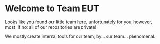 # Welcome to Team EUT
Looks like you found our little team here, unfortunately for you, however, most, if not all of our repositories are private!

We mostly create internal tools for our team, by... our team... phenomenal.